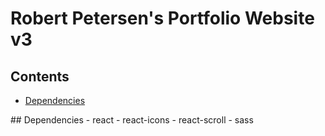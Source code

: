 # Robert Petersen's Portfolio Website v3
## Contents
- [Dependencies](#depend)

<a name="depend" />
## Dependencies
- react
- react-icons
- react-scroll
- sass
